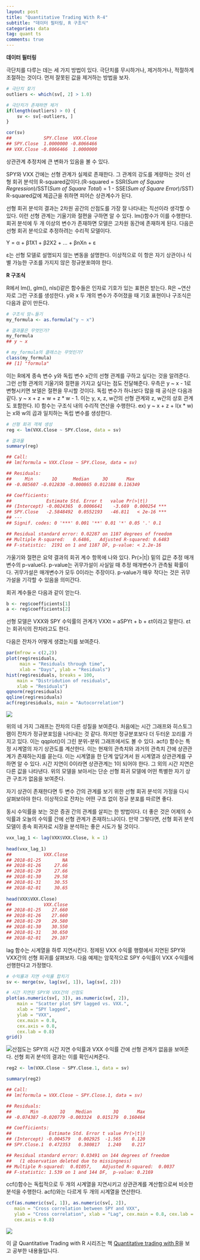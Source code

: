 ```yaml
---
layout: post
title: "Quantitative Trading With R-4"
subtitle: "데이터 필터링, R 구조식"
categories: data
tag: quant ts
comments: true
---
```


**데이터 필터링**

극단치를 다루는 데는 세 가지 방법이 있다. 극단치를 무시하거나, 제거하거나, 적절하게 조절하는 것이다. 먼저 잘못된 값을 제거하는 방법을 보자.

```R
# 극단치 찾기
outliers <- which(sv[, 2] > 1.0)

# 극단치가 존재하면 제거
if(length(outliers) > 0) {
    sv <- sv[-outliers, ]
}

cor(sv)
##            SPY.Close  VXX.Close 
## SPY.Close  1.0000000 -0.8066466
## VXX.Close -0.8066466  1.0000000
```

상관관계 추정치에 큰 변화가 있음을 볼 수 있다.

SPY와 VXX 간에는 선형 관계가 실제로 존재한다. 그 관계의 강도를 계량하는 것이 선형 회귀 분석의 R-squared값이다.(R-squared = SSR(*Sum of Square Regression*)/SST(*Sum of Square Total*) = 1 - SSE(*Sum of Square Error*)/SST) R-squared값에 제곱근을 취하면 피어슨 상관계수가 된다.

선형 회귀 분석의 결과는 2차원 공간의 산점도를 가장 잘 나타내는 직선이라 생각할 수 있다. 이런 선형 관계는 기울기와 절편을 구하면 알 수 있다. lm()함수가 이를 수행한다. 회귀 분석에 두 개 이상의 변수가 존재하면 모델은 고차원 동간에 존재하게 된다. 다음은 선형 회귀 분석으로 추정하려는 수리적 모델이다.

Y = α + β1X1 + β2X2 + ... + βnXn + ε

ε는 선형 모델로 설명되지 않는 변동을 설명한다. 이상적으로 이 항은 자기 상관이나 식별 가능한 구조를 가지지 않은 정규분포여야 한다.



**R 구조식**

R에서 lm(), glm(), nls()같은 함수들은 인자로 기호가 있는 표현은 받는다. R은 ~연산자로 그런 구조를 생성한다. y와 x 두 개의 변수가 주어졌을 때 기호 표현이나 구조식은 다음과 같이 만든다.

```R
# 구조식 맘ㄴ들기
my_formula <- as.formula("y ~ x") 

# 결과물은 무엇인가?
my_formula
## y ~ x

# my_formula의 클래스는 무엇인가?
class(my_formula)
## [1] "formula"
```

이는 R에게 종속 변수 y와 독립 변수 x간의 선형 관계를 구하고 싶다는 것을 알려준다. 그런 선형 관계의 기울기와 절편을 가지고 싶다는 점도 전달해준다. 우측은 y ~ x  - 1로 변형시키면 보델은 절편을 무시할 것이다. 독립 변수가 하나보다 많을 때 공식은 다음과 같다. y ~ x + z + w + z * w - 1. 이는 y, x, z, w간의 선형 관계와 z, w간의 상호 관계도 포함한다. I() 함수는 구조식 내의 수리적 연산을 수행한다. ex) y ~ x + z + I(x * w)는 x와 w의 곱과 일치하는 독립 변수를 생성한다.

```R
# 선형 회귀 객체 생성
reg <- lm(VXX.Close ~ SPY.Close, data = sv)

# 결과물
summary(reg)

## Call:
## lm(formula = VXX.Close ~ SPY.Close, data = sv)

## Residuals:
##     Min       1Q      Median     3Q       Max
## -0.085607 -0.012830 -0.000865 0.012188 0.116349

## Coefficients: 
##             Estimate Std. Error t   value Pr(>|t|)
## (Intercept) -0.0024365  0.0006641    -3.669  0.000254 ***
## SPY.Close   -2.5848492  0.0552193   -46.811   < 2e-16 ***
## ---
## Signif. codes: 0 '***' 0.001 '**' 0.01 '*' 0.05 '.' 0.1

## Residual standard error: 0.02287 on 1187 degrees of freedom
## Multiple R-squared:   0.6486,   Adjusted R-squared: 0.6483
## F-statistic:  2191 on 1 and 1187 DF, p-value: < 2.2e-16

```

가울기와 절편은 요약 결과의 회귀 계수 항목에 나와 있다. Pr(>|t|) 밑의 값은 추정 매개변수의 p-value다. p-value는 귀무가설이 사실일 때 추정 매개변수가 관측될 확률이다. 귀무가설은 매개변수가 모두 0이라는 주장이다. p-value가 매우 작다는 것은 귀무가설을 기각할 수 있음을 의미간다.

회귀 계수들은 다음과 같이 얻는다.

```R
b <- reg$coefficients[1]
a <- reg$coefficients[2]
```

선형 모델은 VXX와 SPY 수익률의 관계가 VXXt = aSPYt + b + εt이라고 말한다. εt는 회귀식의 잔차라고도 한다.

다음은 잔차가 어떻게 생겼는지를 보여준다.

```R
par(mfrow = c(2,2))
plot(reg$residuals, 
     main = "Residuals through time", 
     xlab = "Days", ylab = "Residuals")
hist(reg$residuals, breaks = 100, 
    main = "Distridution of residuals",
	xlab = "Residuals")
qqnorm(reg$residuals)
qqline(reg$residuals)
acf(reg$residuals, main = "Autocorrelation")
```

![](https://imgur.com/YKKMIbZ.png)

위의 네 가지 그래프는 잔차의 다른 성질을 보여준다. 처음에는 시간 그래프와 히스토그램이 잔차가 정규분포임을 나타내는 것 같다. 하지만 정규분포보다 더 두터운 꼬리를 가지고 있다. 이는 qqplot()이 그린 분위-분위 그래프에서도 볼 수 있다. acf() 함수는 특정 시계열의 자기 상관도를 계산한다. 이는 현재의 관측치와 과거의 관측치 간에 상관관계가 존재하는지를 묻는다. 이는 시계열을 한 단계 앞당겨서 원 시계열과 상관관계를 구하면 알 수 있다. 시간 지연이 0이라면 상관관계는 1이 되어야 한다. 그 외의 시간 지연은 다른 값을 나타낸다. 위의 모델을 보아서는 단순 선형 회귀 모델에 어떤 특별한 자기 상관 구조가 없음을 보여준다. 

자기 상관이 존재한다면 두 변수 간의 관계를 보기 위한 선형 회귀 분석의 가정을 다시 살펴보아야 한다. 이상적으로 잔차는 어떤 구조 없이 정규 분포를 따르면 좋다.

동시 수익률을 보는 것은 증권 간의 관계를 살피는 한 방법이다. 더 좋은 것은 어제의 수익률과 오늘의 수익률 간에 선형 관계가 존재하느냐이다. 만약 그렇다면, 선형 회귀 분석 모델이 종속 회귀자로 시장을 분석하는 좋은 시도가 될 것이다.

```R
vxx_lag_1 <- lag(VXX$VXX.Close, k = 1)
 
head(vxx_lag_1)
##            VXX.Close
## 2018-01-25        NA
## 2018-01-26     27.66
## 2018-01-29     27.66
## 2018-01-30     29.58
## 2018-01-31     30.55
## 2018-02-01     30.65
 
head(VXX$VXX.Close)
##            VXX.Close
## 2018-01-25    27.660
## 2018-01-26    27.660
## 2018-01-29    29.580
## 2018-01-30    30.550
## 2018-01-31    30.650
## 2018-02-01    29.107
```

lag 함수는 시계열을 하루 지연시킨다. 정제된 VXX 수익률 행렬에서 지연된 SPY와 VXX간의 선형 회귀를 살펴보자. 다음 예제는 암묵적으로 SPY 수익률이 VXX 수익률에 선행한다고 가정했다.

```R
# 수익률과 지연 수익률 합치기
sv <- merge(sv, lag(sv[, 1]), lag(sv[, 2]))

# 시간 지연된 SPY와 VXX간의 산점도
plot(as.numeric(sv[, 3]), as.numeric(sv[, 2]),
	main = "Scatter plot SPY lagged vs. VXX.",
	xlab = "SPY lagged",
	ylab = "VXX",
	cex.main = 0.8,
	cex.axis = 0.8,
	cex.lab = 0.8)
grid()
```

![](https://imgur.com/2LFEEO5.png)산점도는 SPY의 시간 지연 수익률과 VXX 수익률 간에 선형 관계가 없음을 보여준다. 선형 회귀 분석의 결과는 이를 확인시켜준다.

```R
reg2 <- lm(VXX.Close ~ SPY.Close.1, data = sv)

summary(reg2)

## Call:
## lm(formula = VXX.Close ~ SPY.Close.1, data = sv)

## Residuals:
##       Min        1Q    Median        3Q       Max 
## -0.074387 -0.020779 -0.003324  0.015179  0.160464 

## Coefficients:
##              Estimate Std. Error t value Pr(>|t|)
## (Intercept) -0.004579   0.002925  -1.565    0.120
## SPY.Close.1  0.472353   0.380817   1.240    0.217

## Residual standard error: 0.03491 on 144 degrees of freedom
##   (1 observation deleted due to missingness)
## Multiple R-squared:  0.01057,	Adjusted R-squared:  0.0037 
## F-statistic: 1.539 on 1 and 144 DF,  p-value: 0.2169
```

ccf()함수는 독립적으로 두 개의 시계열을 지연시키고 상관관계를 계산함으로써 비슷한 분석을 수행한다. acf()와는 다르게 두 개의 시계열을 연산한다.

```R
ccf(as.numeric(sv[, 1]), as.numeric(sv[, 2]),
   main = "Cross correlation between SPY and VXX",
   ylab = "Cross correlation", xlab = "Lag", cex.main = 0.8, cex.lab = 0.8,
   cex.axis = 0.8)
```

![](https://imgur.com/KbzyhBb.png)





이 글 Quantitative Trading with R 시리즈는 책 [Quantitative trading with R](https://www.amazon.com/Quantitative-Trading-Understanding-Mathematical-Computational/dp/1137354070)을 보고 공부한 내용들입니다.